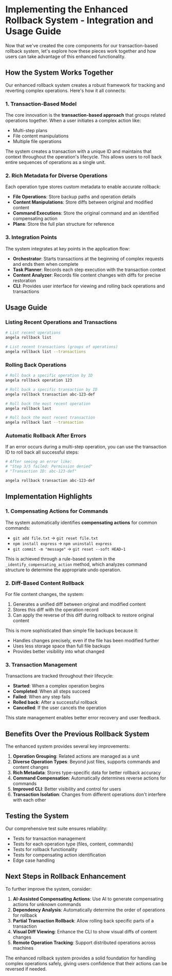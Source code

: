 # Implementing the Enhanced Rollback System - Integration and Usage Guide

Now that we've created the core components for our transaction-based rollback system, let's explore how these pieces work together and how users can take advantage of this enhanced functionality.

## How the System Works Together

Our enhanced rollback system creates a robust framework for tracking and reverting complex operations. Here's how it all connects:

### 1. Transaction-Based Model

The core innovation is the **transaction-based approach** that groups related operations together. When a user initiates a complex action like:
- Multi-step plans
- File content manipulations
- Multiple file operations

The system creates a transaction with a unique ID and maintains that context throughout the operation's lifecycle. This allows users to roll back entire sequences of operations as a single unit.

### 2. Rich Metadata for Diverse Operations

Each operation type stores custom metadata to enable accurate rollback:

- **File Operations**: Store backup paths and operation details
- **Content Manipulations**: Store diffs between original and modified content
- **Command Executions**: Store the original command and an identified compensating action
- **Plans**: Store the full plan structure for reference

### 3. Integration Points

The system integrates at key points in the application flow:

- **Orchestrator**: Starts transactions at the beginning of complex requests and ends them when complete
- **Task Planner**: Records each step execution with the transaction context
- **Content Analyzer**: Records file content changes with diffs for precise restoration
- **CLI**: Provides user interface for viewing and rolling back operations and transactions

## Usage Guide

### Listing Recent Operations and Transactions

```bash
# List recent operations
angela rollback list

# List recent transactions (groups of operations)
angela rollback list --transactions
```

### Rolling Back Operations

```bash
# Roll back a specific operation by ID
angela rollback operation 123

# Roll back a specific transaction by ID
angela rollback transaction abc-123-def

# Roll back the most recent operation
angela rollback last

# Roll back the most recent transaction
angela rollback last --transaction
```

### Automatic Rollback After Errors

If an error occurs during a multi-step operation, you can use the transaction ID to roll back all successful steps:

```bash
# After seeing an error like:
# "Step 3/5 failed: Permission denied"
# "Transaction ID: abc-123-def"

angela rollback transaction abc-123-def
```

## Implementation Highlights

### 1. Compensating Actions for Commands

The system automatically identifies **compensating actions** for common commands:

- `git add file.txt` → `git reset file.txt`
- `npm install express` → `npm uninstall express`
- `git commit -m "message"` → `git reset --soft HEAD~1`

This is achieved through a rule-based system in the `_identify_compensating_action` method, which analyzes command structure to determine the appropriate undo operation.

### 2. Diff-Based Content Rollback

For file content changes, the system:
1. Generates a unified diff between original and modified content
2. Stores this diff with the operation record
3. Can apply the reverse of this diff during rollback to restore original content

This is more sophisticated than simple file backups because it:
- Handles changes precisely, even if the file has been modified further
- Uses less storage space than full file backups
- Provides better visibility into what changed

### 3. Transaction Management

Transactions are tracked throughout their lifecycle:
- **Started**: When a complex operation begins
- **Completed**: When all steps succeed
- **Failed**: When any step fails
- **Rolled back**: After a successful rollback
- **Cancelled**: If the user cancels the operation

This state management enables better error recovery and user feedback.

## Benefits Over the Previous Rollback System

The enhanced system provides several key improvements:

1. **Operation Grouping**: Related actions are managed as a unit
2. **Diverse Operation Types**: Beyond just files, supports commands and content changes
3. **Rich Metadata**: Stores type-specific data for better rollback accuracy
4. **Command Compensation**: Automatically determines reverse actions for commands
5. **Improved CLI**: Better visibility and control for users
6. **Transaction Isolation**: Changes from different operations don't interfere with each other

## Testing the System

Our comprehensive test suite ensures reliability:

- Tests for transaction management
- Tests for each operation type (files, content, commands)
- Tests for rollback functionality
- Tests for compensating action identification
- Edge case handling

## Next Steps in Rollback Enhancement

To further improve the system, consider:

1. **AI-Assisted Compensating Actions**: Use AI to generate compensating actions for unknown commands
2. **Dependency Analysis**: Automatically determine the order of operations for rollback
3. **Partial Transaction Rollback**: Allow rolling back specific parts of a transaction
4. **Visual Diff Viewing**: Enhance the CLI to show visual diffs of content changes
5. **Remote Operation Tracking**: Support distributed operations across machines

The enhanced rollback system provides a solid foundation for handling complex operations safely, giving users confidence that their actions can be reversed if needed.

